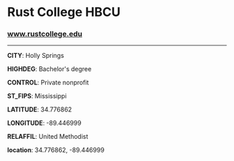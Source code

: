 # Rust College HBCU
### www.rustcollege.edu
---
**CITY**: Holly Springs

**HIGHDEG**: Bachelor's degree

**CONTROL**: Private nonprofit

**ST_FIPS**: Mississippi

**LATITUDE**: 34.776862

**LONGITUDE**: -89.446999

**RELAFFIL**: United Methodist

**location**: 34.776862, -89.446999